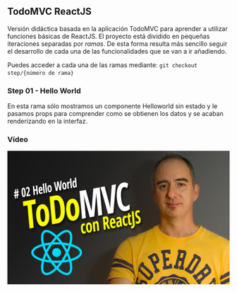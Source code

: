 ## TodoMVC ReactJS

Versión didáctica basada en la aplicación TodoMVC para aprender a utilizar funciones básicas de ReactJS.
El proyecto está dividido en pequeñas iteraciones separadas por *ramas*. De esta forma resulta más sencillo seguir el desarrollo de cada una de las funcionalidades que se van a ir añadiendo.

Puedes acceder a cada una de las ramas mediante: `git checkout step/{número de rama}`

### Step 01 - Hello World
En esta rama sólo mostramos un componente Helloworld sin estado y le pasamos props para comprender como se obtienen los datos y se acaban renderizando en la interfaz.

### Vídeo

[![ReactJS - Hello World](assets/step01.jpg)](https://youtu.be/mxNKpGK8stE)
